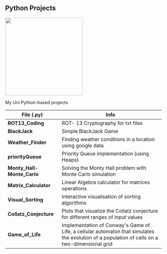 ##       Python Projects<div id="header" align="center">
  <img src="https://polekon.org/wp-content/uploads/2021/12/hello_world_title3.gif" width="250"/>
</div>


My Uni Python-based projects


**File (.py)** | Info
---------- | -------
**ROT13_Coding** | ROT- 13 Cryptography for txt files
**BlackJack** | Simple BlackJack Game
**Weather_Finder** | Finding weather conditions in a location using google data
**priorityQueue** | Priority Queue implementation (using Heaps)
**Monty_Hall-Monte_Carlo** | Solving the Monty Hall problem with Monte Carlo simulation
**Matrix_Calculator** | Linear Algebra calculator for matrices operations
**Visual_Sorting** | Interactive visualisation of sorting algorithms
**Collatz_Conjecture** | Plots that visualize the Collatz conjecture for different ranges of input values
**Game_of_Life** | Implementation of Conway's Game of Life, a cellular automaton that simulates the evolution of a population of cells on a two-dimensional grid
